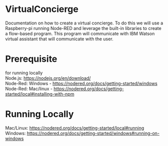 # VirtualConcierge
Documentation on how to create a virtual concierge. To do this we will use a Raspberry-pi running Node-RED and leverage the built-in libraries to create a flow-based program. This program will communicate with IBM Watson virtual assistant that will communicate with the user.

# Prerequisite
for running locally <br />
Node.js: https://nodejs.org/en/download/ <br />
Node-Red: Windows - https://nodered.org/docs/getting-started/windows <br />
Node-Red: Mac/linux - https://nodered.org/docs/getting-started/local#installing-with-npm

# Running Locally
Mac/Linux: https://nodered.org/docs/getting-started/local#running
Windows: https://nodered.org/docs/getting-started/windows#running-on-windows
